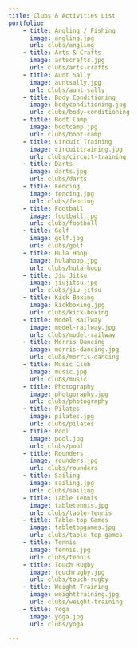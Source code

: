 ```yaml
---
title: Clubs & Activities List
portfolio:
    - title: Angling / Fishing
      image: angling.jpg
      url: clubs/angling
    - title: Arts & Crafts
      image: artscrafts.jpg
      url: clubs/arts-crafts
    - title: Aunt Sally
      image: auntsally.jpg
      url: clubs/aunt-sally
    - title: Body Conditioning
      image: bodyconditioning.jpg
      url: clubs/body-conditioning
    - title: Boot Camp
      image: bootcamp.jpg
      url: clubs/boot-camp
    - title: Circuit Training
      image: circuittraining.jpg
      url: clubs/circuit-training
    - title: Darts
      image: darts.jpg
      url: clubs/darts
    - title: Fencing
      image: fencing.jpg
      url: clubs/fencing
    - title: Football
      image: football.jpg
      url: clubs/football
    - title: Golf
      image: golf.jpg
      url: clubs/golf
    - title: Hula Hoop
      image: hulahoop.jpg
      url: clubs/hula-hoop
    - title: Jiu Jitsu
      image: jiujitsu.jpg  
      url: clubs/jiu-jitsu
    - title: Kick Boxing
      image: kickboxing.jpg
      url: clubs/kick-boxing
    - title: Model Railway
      image: model-railway.jpg
      url: clubs/model-railway
    - title: Morris Dancing
      image: morris-dancing.jpg
      url: clubs/morris-dancing
    - title: Music Club
      image: music.jpg
      url: clubs/music
    - title: Photography
      image: photgoraphy.jpg
      url: clubs/photography
    - title: Pilates
      image: pilates.jpg
      url: clubs/pilates
    - title: Pool
      image: pool.jpg
      url: clubs/pool
    - title: Rounders
      image: rounders.jpg
      url: clubs/rounders
    - title: Sailing
      image: sailing.jpg
      url: clubs/sailing
    - title: Table Tennis
      image: tabletennis.jpg
      url: clubs/table-tennis
    - title: Table-top Games
      image: tabletopgames.jpg
      url: clubs/table-top-games
    - title: Tennis
      image: tennis.jpg
      url: clubs/tennis
    - title: Touch Rugby
      image: touchrugby.jpg
      url: clubs/touch-rugby
    - title: Weight Training
      image: weighttraining.jpg
      url: clubs/weight-training
    - title: Yoga
      image: yoga.jpg
      url: clubs/yoga

---
```

